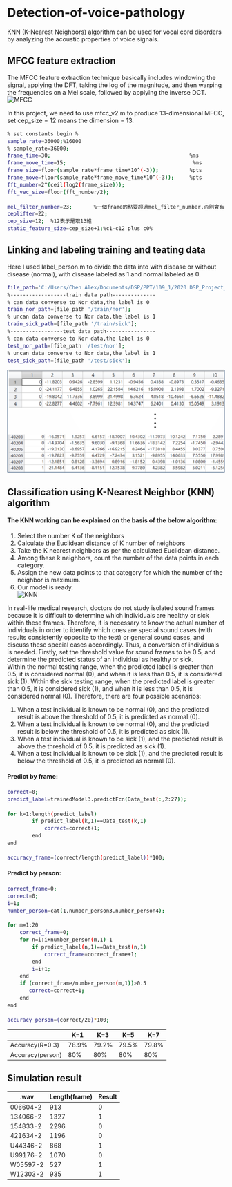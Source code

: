 # Detection-of-voice-pathology
KNN (K-Nearest Neighbors) algorithm can be used for vocal cord disorders by analyzing the acoustic properties of voice signals.
## MFCC feature extraction
The MFCC feature extraction technique basically includes windowing the signal, applying the DFT, taking the log of the magnitude, and then warping the frequencies on a Mel scale, followed by applying the inverse DCT.  
![MFCC](https://www.mathworks.com/help/examples/audio_wavelet/win64/SpeakerIdentificationUsingPitchAndMFCCExample_01.png)  

In this project, we need to use mfcc_v2.m to produce 13-dimensional MFCC, set cep_size = 12 means the dimension = 13.  
```sh
% set constants begin %
sample_rate=36000;%16000
% sample_rate=36000;
frame_time=30;                                             %ms
frame_move_time=15;                                         %ms
frame_size=floor(sample_rate*frame_time*10^(-3));          %pts
frame_move=floor(sample_rate*frame_move_time*10^(-3));     %pts
fft_number=2^(ceil(log2(frame_size)));
fft_vec_size=floor(fft_number/2);

mel_filter_number=23;       %一個frame的點要超過mel_filter_number,否則會有-inf和NaN
ceplifter=22;
cep_size=12;  %12表示是取13維
static_feature_size=cep_size+1;%c1-c12 plus c0%
```
## Linking and labeling training and teating data
Here I used label_person.m to divide the data into with disease or without disease (normal), with disease labeled as 1 and normal labeled as 0.  
```sh
file_path='C:/Users/Chen Alex/Documents/DSP/PPT/109_1/2020 DSP_Project_II/Dataset/Output/';
%------------------train data path--------------
% can data converse to Nor data,the label is 0
train_nor_path=[file_path '/train/nor'];
% uncan data converse to Nor data,the label is 1
train_sick_path=[file_path '/train/sick']; 
%-----------------test data path----------------
% can data converse to Nor data,the label is 0
test_nor_path=[file_path '/test/nor'];
% uncan data converse to Nor data,the label is 1
test_sick_path=[file_path '/test/sick']; 
```
![label](https://github.com/hsieh672/Detection-of-voice-pathology/blob/main/imag/label.png)  

## Classification using K-Nearest Neighbor (KNN) algorithm 
#### The KNN working can be explained on the basis of the below algorithm:  
1. Select the number K of the neighbors  
2. Calculate the Euclidean distance of K number of neighbors  
3. Take the K nearest neighbors as per the calculated Euclidean distance.  
4. Among these k neighbors, count the number of the data points in each category.  
5. Assign the new data points to that category for which the number of the neighbor is maximum.  
6. Our model is ready.  
![KNN](https://miro.medium.com/v2/resize:fit:1182/format:webp/0*elaSSkBa3Gi9H1-x.png)  

In real-life medical research, doctors do not study isolated sound frames because it is difficult to determine which individuals are healthy or sick within these frames. Therefore, it is necessary to know the actual number of individuals in order to identify which ones are special sound cases (with results consistently opposite to the test) or general sound cases, and discuss these special cases accordingly. Thus, a conversion of individuals is needed. Firstly, set the threshold value for sound frames to be 0.5, and determine the predicted status of an individual as healthy or sick.  
Within the normal testing range, when the predicted label is greater than 0.5, it is considered normal (0), and when it is less than 0.5, it is considered sick (1). Within the sick testing range, when the predicted label is greater than 0.5, it is considered sick (1), and when it is less than 0.5, it is considered normal (0). Therefore, there are four possible scenarios:

1. When a test individual is known to be normal (0), and the predicted result is above the threshold of 0.5, it is predicted as normal (0).  
2. When a test individual is known to be normal (0), and the predicted result is below the threshold of 0.5, it is predicted as sick (1).  
3. When a test individual is known to be sick (1), and the predicted result is above the threshold of 0.5, it is predicted as sick (1).  
4. When a test individual is known to be sick (1), and the predicted result is below the threshold of 0.5, it is predicted as normal (0).  
#### Predict by frame:
```sh
correct=0;
predict_label=trainedModel3.predictFcn(Data_test(:,2:27));

for k=1:length(predict_label)
        if predict_label(k,1)==Data_test(k,1)
            correct=correct+1;
        end
end

accuracy_frame=(correct/length(predict_label))*100;
```
#### Predict by person:
```sh
correct_frame=0;
correct=0;
i=1;
number_person=cat(1,number_person3,number_person4);

for m=1:20
    correct_frame=0; 
    for n=i:i+number_person(m,1)-1
        if predict_label(n,1)==Data_test(n,1)
            correct_frame=correct_frame+1;
        end
        i=i+1;
    end
    if (correct_frame/number_person(m,1))>0.5
       correct=correct+1;
    end
end   

accuracy_person=(correct/20)*100;
```
|                  | K=1   | K=3   | K=5   | K=7   |
|------------------|-------|-------|-------|-------|
| Accuracy(R=0.3)  | 78.9% | 79.2% | 79.5% | 79.8% |
| Accuracy(person) | 80%   | 80%   | 80%   | 80%   |

## Simulation result
| .wav     | Length(frame) | Result |
|----------|---------------|--------|
| 006604-2 | 913           | 0      |
| 134066-2 | 1327          | 1      |
| 154833-2 | 2296          | 0      |
| 421634-2 | 1196          | 0      |
| U44346-2 | 868           | 1      |
| U99176-2 | 1070          | 0      |
| W05597-2 | 527           | 1      |
| W12303-2 | 935           | 1      |
